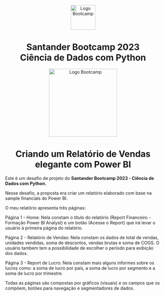 <div align="center">
<img src="https://hermes.digitalinnovation.one/assets/diome/logo-full.svg" alt="Logo Bootcamp" width="80">
<h1>Santander Bootcamp 2023 <br> Ciência de Dados com Python</h1>
<img src="https://hermes.dio.me/tracks/03253ff0-95b9-4904-84e7-2063e9d6cb26.png" alt="Logo Bootcamp" width="220">
</div>
 
 <h1 align="center"> Criando um Relatório de Vendas elegante com Power BI </h1>

Este é um desafio de projeto do **Santander Bootcamp 2023 - Ciência de Dados com Python.** 

Nesse desafio, a proposta era criar um relatório elaborado com base na sample financials do Power BI. 

O meu relatório apresenta três páginas:

Página 1 - Home: Nela constam o título do relatório (Report Financeiro - Formação Power BI Analyst) e um botão (Acesse o Report) que irá levar o usuário à primeira página do relatório.

Página 2 - Relatório de Vendas: Nela constam os dados de total de vendas, unidades vendidas, soma de descontos, vendas brutas e soma de COGS. O usuário tambem tem a possibilidade de escolher o período para exibição dos dados.

Página 3 - Report de Lucro: Nela constam mais alguns informes sobre os lucros como: a soma de lucro por país, a soma de lucro por segmento e a soma de lucro por trimestre.

Todas as páginas são compostas por gráficos (visuais) e os campos que os compõem, botões para navegação e segmentadores de dados.
